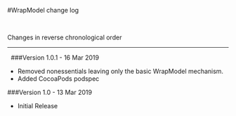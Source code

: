 #WrapModel change log

 

Changes in reverse chronological order
<hr>

 
###Version 1.0.1 - 16 Mar 2019

- Removed nonessentials leaving only the basic WrapModel mechanism.
- Added CocoaPods podspec

###Version 1.0 - 13 Mar 2019

- Initial Release
    
